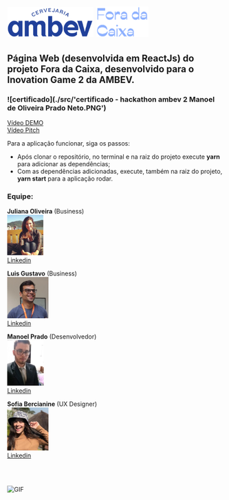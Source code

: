 # <img src="./src/assets/ambevlogo.png" height="70" width="200" /> ![logo](./src/assets/logoforacut.png)
## Página Web (desenvolvida em ReactJs) do projeto Fora da Caixa, desenvolvido para o Inovation Game 2 da AMBEV.
### ![certificado](./src/'certificado - hackathon ambev 2 Manoel de Oliveira Prado Neto.PNG')

[Vídeo DEMO](https://youtu.be/I1b-d4HrUSg)
<br />
[Vídeo Pitch](https://youtu.be/IP6nCEgeYHU)

Para a aplicação funcionar, siga os passos:
<ul>

<li>
Após clonar o repositório, no terminal e na raiz do projeto execute <b>yarn</b> para adicionar as dependências;
</li>

<li>
Com as dependências adicionadas, execute, também na raiz do projeto, <b>yarn start</b> para a aplicação rodar.
</li>

</ul>

### Equipe:

<b>Juliana Oliveira</b> (Business)
<br />
<img src="./src/assets/juliana.jpg" height="94" width="84" />
<br />
[Linkedin](https://www.linkedin.com/in/juliana-oliveira-659bb39b/)

<b>Luis Gustavo</b> (Business)
<br />
<img src="./src/assets/gustavo.jpg" height="96" width="96" />
<br />
[Linkedin](https://www.linkedin.com/in/lu%C3%ADs-gustavo-silva-barros-80753b92/)

<b>Manoel Prado</b> (Desenvolvedor)
<br />
<img src="./src/assets/manoel.jpg" height="106" width="85" />
<br />
[Linkedin](https://www.linkedin.com/in/manoel-de-oliveira-prado-neto-fullstack-developer/)

<b>Sofia Bercianine</b> (UX Designer)
<br />
<img src="./src/assets/sofia.jpg" height="100" width="96" />
<br />
[Linkedin](https://www.linkedin.com/in/sofiabercianine/)

<br />
<br />

![GIF](demogif.gif)
